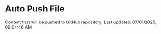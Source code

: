 # Auto Push File

Content that will be pushed to GitHub repository.
Last updated: 07/01/2025, 09:04:46 AM